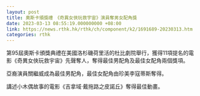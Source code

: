 ```yaml
---
layout: post
title: 奧斯卡頒獎禮　《奇異女俠玩救宇宙》演員奪男女配角獎
date: 2023-03-13 08:55:19.000000000 +08:00
link: https://news.rthk.hk/rthk/ch/component/k2/1691689-20230313.htm
categories: rthk
---
```


第95屆奧斯卡頒獎典禮在美國洛杉磯荷里活的杜比劇院舉行，獲得11項提名的電影《奇異女俠玩救宇宙》先聲奪人，奪得最佳男配角及最佳女配角兩個獎項。

亞裔演員關繼威成為最佳男配角，最佳女配角由珍美李寇蒂斯奪得。

講述小木偶故事的電影《吉拿域·戴拖路之皮諾丘》奪得最佳動畫。
